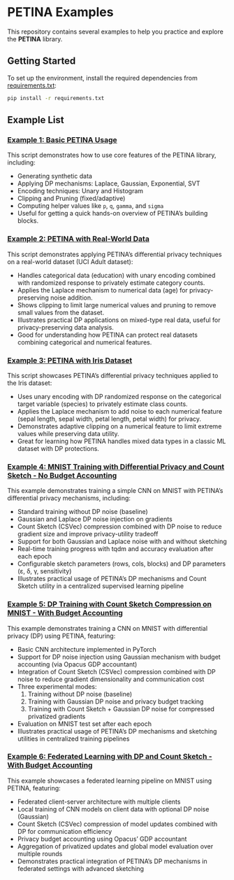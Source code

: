 # PETINA Examples

This repository contains several examples to help you practice and explore the **PETINA** library.

## Getting Started

To set up the environment, install the required dependencies from [requirements.txt](requirements.txt):

```bash
pip install -r requirements.txt
```

## Example List
### [Example 1: Basic PETINA Usage](1_basic.py)
This script demonstrates how to use core features of the PETINA library, including:
- Generating synthetic data
- Applying DP mechanisms: Laplace, Gaussian, Exponential, SVT
- Encoding techniques: Unary and Histogram
- Clipping and Pruning (fixed/adaptive)
- Computing helper values like `p`, `q`, `gamma`, and `sigma`
- Useful for getting a quick hands-on overview of PETINA’s building blocks.


### [Example 2: PETINA with Real-World Data](2_Personal_data.py)
This script demonstrates applying PETINA’s differential privacy techniques on a real-world dataset (UCI Adult dataset):
- Handles categorical data (education) with unary encoding combined with randomized response to privately estimate category counts.
- Applies the Laplace mechanism to numerical data (age) for privacy-preserving noise addition.
- Shows clipping to limit large numerical values and pruning to remove small values from the dataset.
- Illustrates practical DP applications on mixed-type real data, useful for privacy-preserving data analysis.
- Good for understanding how PETINA can protect real datasets combining categorical and numerical features.

### [Example 3: PETINA with Iris Dataset](3_Iris_data.py)
This script showcases PETINA’s differential privacy techniques applied to the Iris dataset:
- Uses unary encoding with DP randomized response on the categorical target variable (species) to privately estimate class counts.
- Applies the Laplace mechanism to add noise to each numerical feature (sepal length, sepal width, petal length, petal width) for privacy.
- Demonstrates adaptive clipping on a numerical feature to limit extreme values while preserving data utility.
- Great for learning how PETINA handles mixed data types in a classic ML dataset with DP protections.

### [Example 4: MNIST Training with Differential Privacy and Count Sketch - No Budget Accounting](4_ML_MNIST_No_MA.py)
This example demonstrates training a simple CNN on MNIST with PETINA’s differential privacy mechanisms, including:
* Standard training without DP noise (baseline)
* Gaussian and Laplace DP noise injection on gradients
* Count Sketch (CSVec) compression combined with DP noise to reduce gradient size and improve privacy-utility tradeoff
* Support for both Gaussian and Laplace noise with and without sketching
* Real-time training progress with tqdm and accuracy evaluation after each epoch
* Configurable sketch parameters (rows, cols, blocks) and DP parameters (ε, δ, γ, sensitivity)
* Illustrates practical usage of PETINA’s DP mechanisms and Count Sketch utility in a centralized supervised learning pipeline
### [Example 5: DP Training with Count Sketch Compression on MNIST - With Budget Accounting](5_ML_MNIST_MA_Opacus.py)
This example demonstrates training a CNN on MNIST with differential privacy (DP) using PETINA, featuring:
- Basic CNN architecture implemented in PyTorch
- Support for DP noise injection using Gaussian mechanism with budget accounting (via Opacus GDP accountant)
- Integration of Count Sketch (CSVec) compression combined with DP noise to reduce gradient dimensionality and communication cost
- Three experimental modes:
    1. Training without DP noise (baseline)
    2. Training with Gaussian DP noise and privacy budget tracking
    3. Training with Count Sketch + Gaussian DP noise for compressed privatized gradients
- Evaluation on MNIST test set after each epoch
- Illustrates practical usage of PETINA’s DP mechanisms and sketching utilities in centralized training pipelines

### [Example 6: Federated Learning with DP and Count Sketch - With Budget Accounting](6_FL_MNIST_MA_Opacus.py)
This example showcases a federated learning pipeline on MNIST using PETINA, featuring:
- Federated client-server architecture with multiple clients
- Local training of CNN models on client data with optional DP noise (Gaussian)
- Count Sketch (CSVec) compression of model updates combined with DP for communication efficiency
- Privacy budget accounting using Opacus’ GDP accountant
- Aggregation of privatized updates and global model evaluation over multiple rounds
- Demonstrates practical integration of PETINA’s DP mechanisms in federated settings with advanced sketching